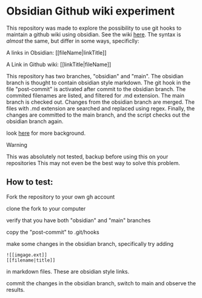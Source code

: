 # Obsidian Github wiki experiment
This repository was made to explore the possibility to use git hooks to maintain a github wiki using obsidian.
See the wiki [here](https://github.com/BjornFJohansson/obsidian_git_experiment/wiki).
The syntax is _almost_ the same, but differ in some ways, specificlly:

A links in Obsidian: [[fileName|linkTitle]]

A Link in Github wiki: [[linkTitle|fileName]]

This repository has two branches, "obsidian" and "main". The obsidian branch is thought to contain obsidian style markdown.
The git hook in the file "post-commit" is activated after commit to the obsidian branch.
The commited filenames are listed, and filtered for .md extension.
The main branch is checked out.
Changes from the obsidian branch are merged.
The files with .md extension are searched and replaced using regex.
Finally, the changes are committed to the main branch, and the script checks out the obsidian branch again.

look [here](https://forum.obsidian.md/t/github-wiki-kinda-works-to-host-the-wiki/2980) for more background.

> [!WARNING]  
> This was absolutely not tested, backup before using this on your repositories
> This may not even be the best way to solve this problem. 

## How to test:

Fork the repository to your own gh account

clone the fork to your computer

verify that you have both "obsidian" and "main" branches

copy the "post-commit" to .git/hooks

make some changes in the obsidian branch, specifically try adding

```
![[imgage.ext]]
[[filename|title]]
```
in markdown files. These are obsidian style links.

commit the changes in the obsidian branch, switch to main and observe the results.
